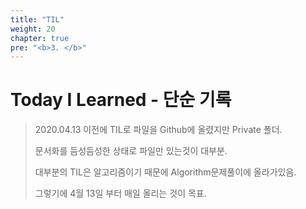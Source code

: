 ```yaml
---
title: "TIL"
weight: 20
chapter: true
pre: "<b>3. </b>"
---
```


# Today I Learned - 단순 기록

> 2020.04.13 이전에 TIL로 파일을 Github에 올렸지만 Private 폴더.
>
> 문서화를 듬성듬성한 상태로 파일만 있는것이 대부분.
>
> 대부분의 TIL은 알고리즘이기 때문에 Algorithm문제풀이에 올라가있음.
>
> 그렇기에 4월 13일 부터 매일 올리는 것이 목표.

